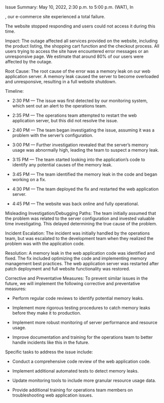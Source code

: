 Issue Summary:
May 10, 2022, 2:30 p.m. to 5:00 p.m. (WAT), In

, our e-commerce site experienced a total failure.

The website stopped responding and users could not access it during this time.

Impact:
The outage affected all services provided on the website, including the product listing, the shopping cart function and the checkout process. All users trying to access the site have encountered error messages or an unresponsive page. We estimate that around 80% of our users were affected by the outage.

Root Cause:
The root cause of the error was a memory leak on our web application server. A memory leak caused the server to become overloaded and unresponsive, resulting in a full website shutdown.

Timeline:
- 2:30 PM — The issue was first detected by our monitoring system, which sent out an alert to the operations team.

- 2:35 PM — The operations team attempted to restart the web application server, but this did not resolve the issue.

- 2:40 PM — The team began investigating the issue, assuming it was a problem with the server’s configuration.

- 3:00 PM — Further investigation revealed that the server’s memory usage was abnormally high, leading the team to suspect a memory leak.

- 3:15 PM — The team started looking into the application’s code to identify any potential causes of the memory leak.

- 3:45 PM — The team identified the memory leak in the code and began working on a fix.

- 4:30 PM — The team deployed the fix and restarted the web application server.

- 4:45 PM — The website was back online and fully operational.

Misleading Investigation/Debugging Paths:
The team initially assumed that the problem was related to the server configuration and invested valuable time investigating. This delayed determining the true cause of the problem.

Incident Escalation:
The incident was initially handled by the operations team, but was escalated to the development team when they realized the problem was with the application code.

Resolution:
A memory leak in the web application code was identified and fixed. The fix included optimizing the code and implementing memory management best practices. The web application server was restarted after patch deployment and full website functionality was restored.

Corrective and Preventative Measures:
To prevent similar issues in the future, we will implement the following corrective and preventative measures:

- Perform regular code reviews to identify potential memory leaks.

- Implement more rigorous testing procedures to catch memory leaks before they make it to production.

- Implement more robust monitoring of server performance and resource usage.

- Improve documentation and training for the operations team to better handle incidents like this in the future.

Specific tasks to address the issue include:
- Conduct a comprehensive code review of the web application code.

- Implement additional automated tests to detect memory leaks.

- Update monitoring tools to include more granular resource usage data.

- Provide additional training for operations team members on troubleshooting web application issues.